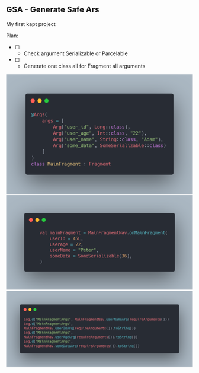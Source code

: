 ## GSA - Generate Safe Ars

My first kapt project

Plan:
- [ ] - Check argument Serializable or Parcelable 
- [ ] - Generate one class all for Fragment all arguments


![Image](media/1.png)
![Image](media/2.png)
![Image](media/3.png)
